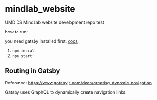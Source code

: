 # mindlab_website
UMD CS MindLab website development repo
test

how to run:

you need gatsby installed first. [docs](https://www.gatsbyjs.com/tutorial/part-zero/#using-the-gatsby-cli)

1. `npm install`
2. `npm start`

## Routing in Gatsby

Reference: https://www.gatsbyjs.com/docs/creating-dynamic-navigation

Gatsby uses GraphQL to dynamically create navigation links.
